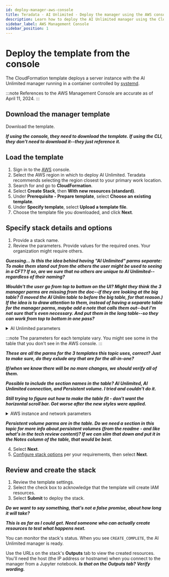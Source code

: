 ```yaml
---
id: deploy-manager-aws-console
title: Teradata - AI Unlimited - Deploy the manager using the AWS console
description: Learn how to deploy the AI Unlimited manager using the CloudFormation template.
sidebar_label: AWS Management Console
sidebar_position: 1
---
```


# Deploy the template from the console

The CloudFormation template deploys a server instance with the AI Unlimited manager running in a container controlled by [systemd](../../../../glossary.md#glo-systemd).

:::note
References to the AWS Management Console are accurate as of April 11, 2024.
:::


## Download the manager template
<!-- 
import MyPartial from '/docs/_partials/_choose-aws-manager-template.mdx';

<MyPartial />
-->
Download the template.

***If using the console, they need to download the template. If using the CLI, they don't need to download it--they just reference it.***

	
## Load the template	
		
1. Sign in to the [AWS](https://aws.amazon.com) console.
2. Select the AWS region in which to deploy AI Unlimited. Teradata recommends selecting the region closest to your primary work location.
3. Search for and go to **CloudFormation**.
4. Select **Create Stack**, then **With new resources (standard)**.
5. Under **Prerequisite - Prepare template**, select **Choose an existing template**.
6. Under **Specify template**,  select **Upload a template file**.
6. Choose the template file you downloaded, and click **Next**.  


## Specify stack details and options

1. Provide a stack name.
2. Review the parameters. Provide values for the required ones. Your organization might require others.

***Guessing... Is this the idea behind having "AI Unlimited" parms separate: To make them stand out from the others the user might be used to seeing in a CFT? If so, are we sure that no others are unique to AI Unlimited--regardless of their naming?*** 

***Wouldn't the user go from top to bottom on the UI? Might they think the 3 manager parms are missing from the doc--if they are looking at the big table? (I moved the AI Unlim table to before the big table, for that reason.) If the idea is to draw attention to them, instead of having a separate table for the manager parms, maybe add a note that calls them out--but I'm not sure that's even necessary. And put them in the long table--so they can work from top to bottom in one pass?***

<details>

<summary>AI Unlimited parameters</summary>
| Parameter | Description | Required? | Default | Notes
|---------|-------------|-----------|-----------|-----------|
|AIUnlimitedHttpPort		|The port to access the AI Unlimited UI.|Required with default	|3000||
|AIUnlimitedGrpcPort		|The port to access the AI Unlimited API.|Required with default|3282||
|AIUnlimitedVersion		|The version of AI Unlimited you want to deploy.|Required with default|latest|The value is a container version tag.

</details>

:::note
The parameters for each template vary. You might see some in the table that you don't see in the AWS console.
:::

***These are all the parms for the 3 templates this topic uses, correct? Just to make sure, do they exlude any that are for the all-in-one?***

***If/when we know there will be no more changes, we should verify all of them.***

***Possible to include the section names in the table? AI Unlimited, AI Unlimited connection, and Persistent volume. I tried and couldn't do it.***

***Still trying to figure out how to make the table fit - don't want the horizontal scroll bar. Got worse after the new styles were applied.***

<details>

<summary>AWS instance and network parameters</summary>
| Parameter | Description | Required? | Default | Notes
|---------|-------------|-----------|-----------|-----------|
| InstanceType | The EC2 instance type that you want to use for the service. | Required with default | t3.small | Teradata recommends using the default instance type to save costs. |
| RootVolumeSize | The size of the root disk you want to attach to the instance, in GB. | Required with default | 8 | Supports values between 8 and 1000. |
| TerminationProtection | Enable instance termination protection. | Required with default | false | |
|IamRole | Specifies whether CloudFormation should create a new IAM role or use an existing one. | Required with default | New | Supported options are: New or Existing |
|IamRoleName | The name of the IAM role to assign to the instance, either an existing IAM role or a  newly created IAM role. | Optional with default | ai-unlimited-iam-role | If naming a new IAM role, CloudFormation requires the CAPABILITY_NAMED_IAM capability. Leave this blank to use an autogenerated name. |
|IamPermissionsBoundary	| The ARN of the IAM permissions boundary to associate with the IAM role assigned to the instance. | Optional | | |
|AvailabilityZone | The availability zone to which you want to deploy the instance. |Required | |The value must match the subnet, the zone of any pre-existing volumes, and the instance type must be available in the selected zone. |
|LoadBalancing		|Specifies whether the instance is accessed via an NLB. |Required with default |NetworkLoadBalancer |Supported options are: NetworkLoadBalancer or None |
|LoadBalancerScheme	| If a load balancer is used, this field specifies whether the instance is accessible from the Internet or only from within the VPC.	|Optional with default	|Internet-facing	|The DNS name of an Internet-facing load balancer is publicly resolvable to the public IP addresses of the nodes. Therefore, Internet-facing load balancers can route requests from clients over the Internet. The nodes of an internal load balancer have only private IP addresses. The DNS name of an internal load balancer is publicly resolvable to the personal IP addresses of the nodes. Therefore, internal load balancers can route requests from clients with access to the VPC for the load balancer.|
|Private	|Specifies whether the service is deployed in a private network without public IPs.|Required|false| |
|Session	|Specifies whether you can use the AWS Session Manager to access the instance.|Required|false| |
|Vpc		|The network to which you want to deploy the instance.|Required|||
|Subnet	|The subnetwork to which you want to deploy the instance.|Required||The subnet must reside in the selected availability zone.|
|KeyName		|The public/private key pair which allows you to connect securely to your instance after it launches. When you create an AWS account, this is the key pair you create in your preferred region.|Optional||Leave this field blank if you do not want to include the SSH keys.|
|AccessCIDR	|The CIDR IP address range that is permitted to access the instance. |Optional||Teradata recommends setting this value to a trusted IP range. Define at least one of AccessCIDR, PrefixList, or SecurityGroup to allow inbound traffic unless you create custom security group ingress rules.|
|PrefixList	|The prefix list that you can use to communicate with the instance. |Optional ||Define at least one of AccessCIDR, PrefixList, or SecurityGroup to allow inbound traffic unless you create custom security group ingress rules.|
|SecurityGroup	|The virtual firewall that controls inbound and outbound traffic to the instance. |Optional | |Implemented as a set of rules that specify which protocols, ports, and IP addresses or CIDR blocks are allowed to access the instance. Define at least one of AccessCIDR, PrefixList, or SecurityGroup to allow inbound traffic unless you create custom security group ingress rules.|
|UsePersistentVolume|Specifies whether you want to use persistent volume to store data.|Optional with default|None|Supported options are: new persistent volume, an existing one, or none, depending on your use case.|
|PersistentVolumeSize	|The size of the persistent volume that you can attach to the instance, in GB.|Required with default|8|Supports values between 8 and 1000|
|ExistingPersistentVolumeId		|The ID of the existing persistent volume that you can attach to the instance. |Required if UsePersistentVolume is set to Existing	||The persistent volume must be in the same availability zone as the AI Unlimited instance.|
|PersistentVolumeDeletionPolicy		|The persistent volume behavior when you delete the CloudFormations deployment.|Required with default|Delete|Supported options are: Delete, Retain, RetainExceptOnCreate, and Snapshot.|
|LatestAmiId	|The ID of the image that points to the latest version of AMI. This value is used for the SSM lookup.|Required with defaults||This deployment uses the latest ami-amazon-linux-latest/amzn2-ami-hvm-x86_64-gp2 image available. IMPORTANT: Changing this value may break the stack.

</details>

***Persistent volume parms are in the table. Do we need a section in this topic for more info about persistent volumes (from the readme - and like what's in the tech review content)? If we can slim that down and put it in the Notes column of the table, that would be best.***


4. Select **Next**.
5. [Configure stack options](https://docs.aws.amazon.com/AWSCloudFormation/latest/UserGuide/cfn-console-add-tags.html) per your requirements, then select **Next**. 



## Review and create the stack

1. Review the template settings. 
2. Select the check box to acknowledge that the template will create IAM resources. 
3. Select **Submit** to deploy the stack. 

***Do we want to say something, that's not a false promise, about how long it will take?*** 

***This is as far as I could get. Need someone who can actually create resources to test what happens next.***

You can monitor the stack's status. When you see `CREATE_COMPLETE`, the AI Unlimited manager is ready. 

Use the URLs on the stack's **Outputs** tab to view the created resources. You'll need the host (the IP address or hostname) when you connect to the manager from a Jupyter notebook. ***Is that on the Outputs tab?***  ***Verify wording.*** 





